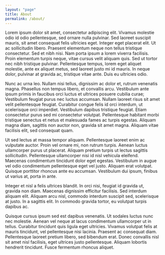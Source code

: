 ```yaml
---
layout: "page"
title: About
permalink: /about/
---
```




Lorem ipsum dolor sit amet, consectetur adipiscing elit. Vivamus molestie odio id odio pellentesque, sed ornare nulla pulvinar. Sed laoreet suscipit mauris, sit amet consequat felis ultricies eget. Integer eget placerat elit. Ut ac sollicitudin libero. Praesent elementum neque non tellus tristique consectetur. Sed et nibh nisi. Nam porta ipsum a lorem viverra facilisis. Proin elementum turpis neque, vitae cursus velit aliquam quis. Sed ut tortor nec nibh tristique pulvinar. Pellentesque tempus, lorem eget aliquet molestie, ante ex aliquet metus, sed laoreet justo mi id mauris. In neque dolor, pulvinar at gravida ac, tristique vitae ante. Duis eu ultricies odio.

Nunc ac urna leo. Nullam nisi tellus, dignissim ac dolor et, rutrum venenatis magna. Phasellus non tempus libero, et convallis arcu. Vestibulum ante ipsum primis in faucibus orci luctus et ultrices posuere cubilia curae; Vestibulum feugiat purus nec luctus accumsan. Nullam laoreet risus sit amet velit pellentesque feugiat. Curabitur congue felis id orci interdum, ut scelerisque orci imperdiet. Vestibulum dapibus tristique feugiat. Etiam consectetur purus sed mi consectetur volutpat. Pellentesque habitant morbi tristique senectus et netus et malesuada fames ac turpis egestas. Aliquam magna diam, sagittis non auctor non, gravida sit amet magna. Aliquam vitae facilisis elit, sed consequat quam.

Ut sed lectus at massa tempor aliquam. Pellentesque laoreet enim ac vulputate auctor. Proin vel ornare mi, non rutrum turpis. Aenean luctus ullamcorper purus ut placerat. Aliquam pretium turpis ut lectus sagittis sollicitudin. Pellentesque ullamcorper nisi id nisl vehicula eleifend. Maecenas condimentum tincidunt dolor eget egestas. Vestibulum in augue vel odio condimentum pellentesque eget vel justo. Aliquam erat volutpat. Quisque porttitor rhoncus ante eu accumsan. Vestibulum dui ipsum, finibus ut varius at, porta in ante.

Integer et nisl a felis ultrices blandit. In orci nisi, feugiat id gravida ut, gravida non diam. Maecenas dignissim efficitur facilisis. Sed interdum aliquam elit. Aliquam arcu nisl, commodo interdum suscipit sed, scelerisque at justo. In a sagittis elit. In commodo gravida tortor, eu volutpat turpis dapibus ac.

Quisque cursus ipsum sed est dapibus venenatis. Ut sodales luctus nunc nec molestie. Aenean vel neque at lacus condimentum ullamcorper ut in tellus. Curabitur tincidunt quis ligula eget ultricies. Vivamus volutpat felis at mauris tincidunt, vel pellentesque nisi lacinia. Praesent ac consequat diam. Pellentesque laoreet pretium libero, sed bibendum erat. Donec convallis nisl sit amet nisl facilisis, eget ultrices justo pellentesque. Aliquam lobortis hendrerit tincidunt. Fusce fermentum rhoncus aliquet. 